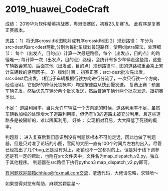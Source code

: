  # 2019_huawei_CodeCraft 
成绩： 2019华为软件精英挑战赛，粤港澳赛区，初赛23,复赛15。 此程序是复赛正赛版本。

思路： 
1）将无序crossid地图映射成有序crossid地图 
2）规划路径： 车分为src>dest和src<dest两批,分别为每批车规划最短路径，使用dijstra算法，处理细节： 每个（出发点，目的点）计算一次最短路径，每个（出发点，目的点）的路径唯一; 每计算一次（出发点，目的点）路径，会统计有多少车辆走这些路，这些车辆数会累加，后面其他（出发点，目的点）规划路径时，图的道路权重会乘上累计车辆数的惩罚因子。 
3）规划时间： 初赛正赛：src>dest批次先出发，src<dest后出发，（相当于车辆根据行驶方向进行分流了，一次只行驶一个方向，经验证明，它很好的降低死锁概率）均是按速度从快到慢发送。 复赛正赛：预置车辆先发，然后优先车辆分两个批次发送，然后普通车辆分两个批次发送，跟初赛类似。

不足： 道路利用率，当只允许车辆往一个方向跑的时候，道路利用率不足，虽然车辆数加权的处理增大了道路利用率，但仍有1/3的道路未被充分利用，且这些道路多是被隔断的，难以隔离利用。 
好处： 实现相对容易，大大降低了死锁的概率。

判题器： 进入复赛后我们意识到没有判题器根本不可能走远，因此也做了判题器，但是只对准了论坛的小图，官网的大图一直有100个时间片左右的出入。尽管已经找出了几个bug,还是没有对上，死锁也不一定都对的上。但是对于线下调参还是有一定的帮助，也附在src文件夹中，文件名为map_dispatch_v2.py，独立于其他程序。 判题器在src路径下执行python3 map_dispatch_v2.py即可。

有问题欢迎邮箱chhluo@foxmail.com交流，渣渣代码，大佬请忽略，求轻喷～

如果觉得对您有帮助，麻烦赏颗星星～
